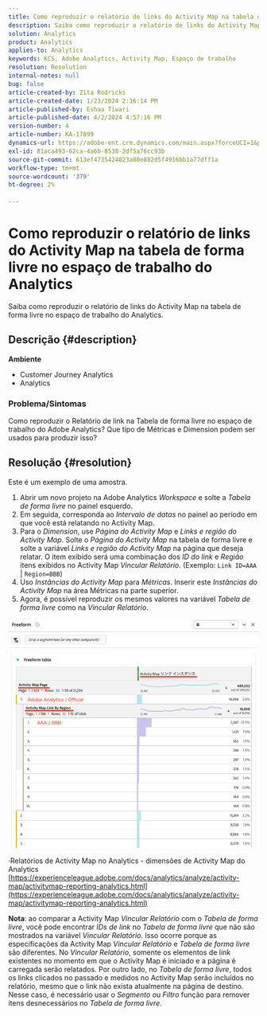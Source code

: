 ```yaml
---
title: Como reproduzir o relatório de links do Activity Map na tabela de forma livre no espaço de trabalho do Analytics
description: Saiba como reproduzir o relatório de links do Activity Map na tabela de forma livre no espaço de trabalho do Analytics
solution: Analytics
product: Analytics
applies-to: Analytics
keywords: KCS, Adobe Analytics, Activity Map, Espaço de trabalho
resolution: Resolution
internal-notes: null
bug: false
article-created-by: Zita Rodricks
article-created-date: 1/23/2024 2:16:14 PM
article-published-by: Eshaa Tiwari
article-published-date: 4/2/2024 4:57:16 PM
version-number: 4
article-number: KA-17899
dynamics-url: https://adobe-ent.crm.dynamics.com/main.aspx?forceUCI=1&pagetype=entityrecord&etn=knowledgearticle&id=30c4d8f0-f9b9-ee11-a569-6045bd006b3d
exl-id: 81aca493-62ca-4a6b-8538-2df5a76cc93b
source-git-commit: 613ef4735424023a80e882d5f4916bb1a77dff1a
workflow-type: tm+mt
source-wordcount: '379'
ht-degree: 2%

---
```


# Como reproduzir o relatório de links do Activity Map na tabela de forma livre no espaço de trabalho do Analytics


Saiba como reproduzir o relatório de links do Activity Map na tabela de forma livre no espaço de trabalho do Analytics.

## Descrição {#description}


<b>Ambiente</b>

- Customer Journey Analytics
- Analytics


### <b>Problema/Sintomas</b>

Como reproduzir o Relatório de link na Tabela de forma livre no espaço de trabalho do Adobe Analytics? Que tipo de Métricas e Dimension podem ser usados para produzir isso?


## Resolução {#resolution}


Este é um exemplo de uma amostra.

1. Abrir um novo projeto na Adobe Analytics *Workspace* e solte a *Tabela de forma livre* no painel esquerdo.
2. Em seguida, corresponda ao *Intervalo de datas* no painel ao período em que você está relatando no Activity Map.
3. Para o *Dimension*, use *Página do Activity Map* e *Links e região do Activity Map*. Solte o *Página do Activity Map* na tabela de forma livre e solte a variável *Links e região do Activity Map* na página que deseja relatar. O item exibido será uma combinação dos *ID do link* e *Região* itens exibidos no Activity Map *Vincular Relatório*. (Exemplo: `Link ID=AAA` | `Region=BBB`)
4. Uso *Instâncias do Activity Map* para *Métricas*. Inserir este *Instâncias do Activity Map* na área Métricas na parte superior.
5. Agora, é possível reproduzir os mesmos valores na variável *Tabela de forma livre* como na *Vincular Relatório*.


![](assets/ce099307-8f85-ec11-8d21-0022480855a4.png)

·Relatórios de Activity Map no Analytics - dimensões de Activity Map do Analytics
[https://experienceleague.adobe.com/docs/analytics/analyze/activity-map/activitymap-reporting-analytics.html](https://experienceleague.adobe.com/docs/analytics/analyze/activity-map/activitymap-reporting-analytics.html)

<b>Nota</b>: ao comparar a Activity Map *Vincular Relatório* com o *Tabela de forma livre*, você pode encontrar *IDs de link* no *Tabela de forma livre* que não são mostrados na variável *Vincular Relatório*. Isso ocorre porque as especificações da Activity Map *Vincular Relatório* e *Tabela de forma livre* são diferentes. No *Vincular Relatório*, somente os elementos de link existentes no momento em que o Activity Map é iniciado e a página é carregada serão relatados. Por outro lado, no *Tabela de forma livre*, todos os links clicados no passado e medidos no Activity Map serão incluídos no relatório, mesmo que o link não exista atualmente na página de destino. Nesse caso, é necessário usar o *Segmento* ou *Filtro* função para remover itens desnecessários no *Tabela de forma livre*.

